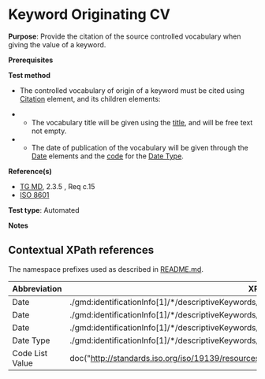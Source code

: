# Keyword Originating CV

**Purpose**: Provide the citation of the source controlled vocabulary when giving the value of a keyword.

**Prerequisites**

**Test method**
*  The controlled vocabulary of origin of a keyword must be cited using [Citation](#citation) element, and its children elements:

*  - The vocabulary title will be given using the [title](#title), and will be free text not empty.

*  - The date of publication of the vocabulary will be given through the [Date](#date) elements and the [code](#codeListValue) for the [Date Type](#dateType).

**Reference(s)**	 

* [TG MD](http://inspire.ec.europa.eu/id/ats/metadata/2.0/common/README#ref_TG_MD), 2.3.5 , Req c.15
* [ISO 8601](http://inspire.ec.europa.eu/id/ats/metadata/1.3/iso-19115-19119/README#ref_ISO_8601)


**Test type**: Automated

**Notes**


## Contextual XPath references

The namespace prefixes used as described in [README.md](http://inspire.ec.europa.eu/id/ats/metadata/2.0/common/README#namespaces).

Abbreviation                                   |  XPath expression (relative to gmd:MD_Metadata)
-----------------------------------------------| -------------------------------------------------------------------------
<a name="citation"></a> Date  | ./gmd:identificationInfo[1]/\*/descriptiveKeywords/\*/gmd:thesaurusName/gmd:CI_Citation
<a name="title"></a> Date  | ./gmd:identificationInfo[1]/\*/descriptiveKeywords/\*/gmd:thesaurusName/gmd:CI_Citation/gmd:title
<a name="date"></a> Date  | ./gmd:identificationInfo[1]/\*/descriptiveKeywords/\*/gmd:thesaurusName/\*/gmd:date/gmd:CI_Date/gmd:date[1]/gco:Date
<a name="dateType"></a> Date Type | ./gmd:identificationInfo[1]/\*/descriptiveKeywords/\*/gmd:date/gmd:CI_Date/gmd:date[1]/\*/gmd:dateType/gmd:CI_DateTypeCode/@codeListValue
<a name="codeListValue"></a> Code List Value | doc("http://standards.iso.org/iso/19139/resources/gmxCodelists.xml)//gmx:CodeListDictionary[@gml:id='CI_DateTypeCode']//gml:identifier/text()

